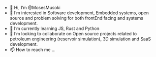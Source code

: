 - 👋 Hi, I’m @MosesMusoki
- 👀 I’m interested in Software development, Embedded systems, open source and problem solving for both frontEnd facing and systems development.
- 🌱 I’m currently learning JS, Rust and Python
- 💞️ I’m looking to collaborate on Open source projects related to petroleum engineering (reservoir simulation), 3D simulation and SaaS development. 
- 📫 How to reach me ...

<!---
MosesMusoki/MosesMusoki is a ✨ special ✨ repository because its `README.md` (this file) appears on your GitHub profile.
You can click the Preview link to take a look at your changes.
--->
